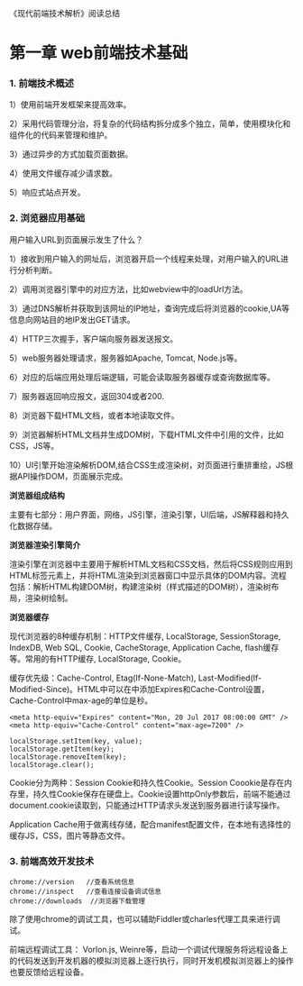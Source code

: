 《现代前端技术解析》阅读总结

# 第一章 web前端技术基础

### 1. 前端技术概述

1）使用前端开发框架来提高效率。

2）采用代码管理分治，将复杂的代码结构拆分成多个独立，简单，使用模块化和组件化的代码来管理和维护。

3）通过异步的方式加载页面数据。

4）使用文件缓存减少请求数。

5）响应式站点开发。

### 2. 浏览器应用基础

用户输入URL到页面展示发生了什么？

1）接收到用户输入的网址后，浏览器开启一个线程来处理，对用户输入的URL进行分析判断。

2）调用浏览器引擎中的对应方法，比如webview中的loadUrl方法。

3）通过DNS解析并获取到该网址的IP地址，查询完成后将浏览器的cookie,UA等信息向网站目的地IP发出GET请求。

4）HTTP三次握手，客户端向服务器发送报文。

5）web服务器处理请求，服务器如Apache, Tomcat, Node.js等。

6）对应的后端应用处理后端逻辑，可能会读取服务器缓存或查询数据库等。

7）服务器返回响应报文，返回304或者200.

8）浏览器下载HTML文档，或者本地读取文件。

9）浏览器解析HTML文档并生成DOM树，下载HTML文件中引用的文件，比如CSS，JS等。

10）UI引擎开始渲染解析DOM,结合CSS生成渲染树，对页面进行重排重绘，JS根据API操作DOM，页面展示完成。

**浏览器组成结构**

主要有七部分：用户界面，网络，JS引擎，渲染引擎，UI后端，JS解释器和持久化数据存储。


**浏览器渲染引擎简介**

渲染引擎在浏览器中主要用于解析HTML文档和CSS文档，然后将CSS规则应用到HTML标签元素上，并将HTML渲染到浏览器窗口中显示具体的DOM内容。流程包括：解析HTML构建DOM树，构建渲染树（样式描述的DOM树），渲染树布局，渲染树绘制。

**浏览器缓存**

现代浏览器的8种缓存机制：HTTP文件缓存, LocalStorage, SessionStorage, IndexDB, Web SQL, Cookie, CacheStorage, Application Cache, flash缓存等。常用的有HTTP缓存, LocalStorage, Cookie。

缓存优先级：Cache-Control, Etag(If-None-Match), Last-Modified(If-Modified-Since)。HTML中可以在<meta>中添加Expires和Cache-Control设置，Cache-Control中max-age的单位是秒。

```
<meta http-equiv="Expires" content="Mon, 20 Jul 2017 08:00:00 GMT" />
<meta http-equiv="Cache-Control" content="max-age=7200" />
```

```
localStorage.setItem(key, value);
localStorage.getItem(key);
localStorage.removeItem(key);
localStorage.clear();
```

Cookie分为两种：Session Cookie和持久性Cookie。Session Coookie是存在内存里，持久性Cookie保存在硬盘上。Cookie设置httpOnly参数后，前端不能通过document.cookie读取到，只能通过HTTP请求头发送到服务器进行读写操作。

Application Cache用于做离线存储，配合manifest配置文件，在本地有选择性的缓存JS，CSS，图片等静态文件。

### 3. 前端高效开发技术

```
chrome://version   //查看系统信息
chrome://inspect   //查看连接设备调试信息
chrome://downloads  //浏览器下载管理
```

除了使用chrome的调试工具，也可以辅助Fiddler或charles代理工具来进行调试。


前端远程调试工具： Vorlon.js, Weinre等，启动一个调试代理服务将远程设备上的代码发送到开发机器的模拟浏览器上逐行执行，同时开发机模拟浏览器上的操作也要反馈给远程设备。




